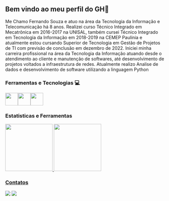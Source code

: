 ## Bem vindo ao meu perfil do GH👋
Me Chamo Fernando Souza e atuo na área da Tecnologia da Informação e Telecomunicação há 8 anos. 
Realizei curso Técnico Integrado em Mecatrônica em 2016-2017 na UNISAL, também cursei Técnico Integrado em Tecnologia da Informação em 2018-2019 na CEMEP Paulínia e atualmente estou cursando Superior de Tecnologia em Gestão de Projetos de TI com previsão de conclusão em dezembro de 2022.
Iniciei minha carreira profissional na área da Tecnologia da Informação atuando desde o atendimento ao cliente e manutenção de softwares, até desenvolvimento de projetos voltados a infraestrutura de redes. Atualmente realizo Analise de dados e desenvolvimento de software utilizando a linguagem Python 
  
 ### Ferramentas e Tecnologias :computer:
<img src="https://cdn.jsdelivr.net/gh/devicons/devicon/icons/mysql/mysql-original-wordmark.svg" width="40" height="40" /><img src="https://cdn.jsdelivr.net/gh/devicons/devicon/icons/python/python-original-wordmark.svg" width="40" height="40" /><img src="https://cdn.jsdelivr.net/gh/devicons/devicon/icons/java/java-original-wordmark.svg" width="40" height="40" />



### Estatisticas e Ferramentas
<div>
<a href="https://github.com/Fsouza7">
<img height="150em" src="https://github-readme-stats.vercel.app/api/top-langs/?username=Fsouza7&layout=compact&langs_count=7&theme=dracula&count_private=true"/>
<img height="150em" src="https://github-readme-stats.vercel.app/api?username=Fsouza7&show_icons=true&theme=dracula&include_all_commits=true&count_private=true"/>

          
</div>

### Contatos
<a href = "mailto:fernandoperrussi1996@gmail.com"><img src="https://img.shields.io/badge/Gmail-D14836?style=for-the-badge&logo=gmail&logoColor=white" target="_blank"></a>
<a href="https://www.linkedin.com/in/fernando-perrussi-s-souza-862b48140" target="_blank"><img src="https://img.shields.io/badge/-LinkedIn-%230077B5?style=for-the-badge&logo=linkedin&logoColor=white" target="_blank"></a>
          
